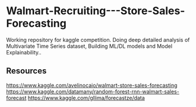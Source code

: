 # Walmart-Recruiting---Store-Sales-Forecasting
Working repository for kaggle competition. Doing deep detailed analysis of Multivariate Time Series dataset, Building ML/DL models and Model Explainability..

## Resources
https://www.kaggle.com/avelinocaio/walmart-store-sales-forecasting
https://www.kaggle.com/datamany/random-forest-rnn-walmart-sales-forecast
https://www.kaggle.com/gllima/forecastze/data